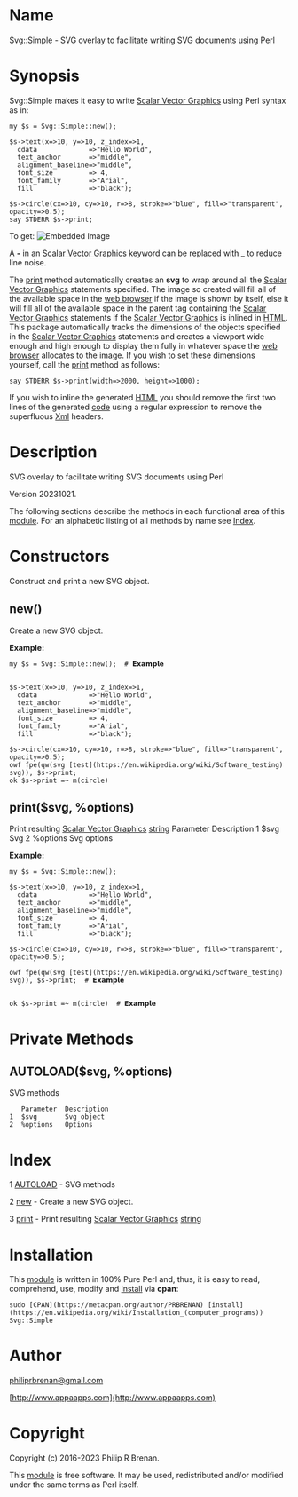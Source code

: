 # Name

Svg::Simple - SVG overlay to facilitate writing SVG documents using Perl

# Synopsis

Svg::Simple makes it easy to write [Scalar Vector Graphics](https://en.wikipedia.org/wiki/Scalable_Vector_Graphics) using Perl syntax as in:

    my $s = Svg::Simple::new();

    $s->text(x=>10, y=>10, z_index=>1,
      cdata             =>"Hello World",
      text_anchor       =>"middle",
      alignment_baseline=>"middle",
      font_size         => 4,
      font_family       =>"Arial",
      fill              =>"black");

    $s->circle(cx=>10, cy=>10, r=>8, stroke=>"blue", fill=>"transparent", opacity=>0.5);
    say STDERR $s->print;

<div>
    To get: <img src="image.png" alt="Embedded Image">
</div>

A **-** in an [Scalar Vector Graphics](https://en.wikipedia.org/wiki/Scalable_Vector_Graphics) keyword can be replaced with **\_** to reduce line noise.

The [print](https://metacpan.org/pod/print) method automatically creates an **svg** to wrap around all the [Scalar Vector Graphics](https://en.wikipedia.org/wiki/Scalable_Vector_Graphics) statements specified.  The image so created will fill all of the available
space in the [web browser](https://en.wikipedia.org/wiki/Web_browser) if the image is shown by itself, else it will fill all of
the available space in the parent tag containing the [Scalar Vector Graphics](https://en.wikipedia.org/wiki/Scalable_Vector_Graphics) statements if the [Scalar Vector Graphics](https://en.wikipedia.org/wiki/Scalable_Vector_Graphics) is inlined in [HTML](https://en.wikipedia.org/wiki/HTML). 
This package automatically tracks the dimensions of the objects specified in
the [Scalar Vector Graphics](https://en.wikipedia.org/wiki/Scalable_Vector_Graphics) statements and creates a viewport wide enough and high enough to
display them fully in whatever space the [web browser](https://en.wikipedia.org/wiki/Web_browser) allocates to the image.  If
you wish to set these dimensions yourself, call the [print](https://metacpan.org/pod/print) method as follows:

    say STDERR $s->print(width=>2000, height=>1000);

If you wish to inline the generated [HTML](https://en.wikipedia.org/wiki/HTML) you should remove the first two lines
of the generated [code](https://en.wikipedia.org/wiki/Computer_program) using a regular expression to remove the superfluous [Xml](https://en.wikipedia.org/wiki/XML) headers.

# Description

SVG overlay to facilitate writing SVG documents using Perl

Version 20231021.

The following sections describe the methods in each functional area of this [module](https://en.wikipedia.org/wiki/Modular_programming).  For an alphabetic listing of all methods by name see [Index](#index).

# Constructors

Construct and print a new SVG object.

## new()

Create a new SVG object.

**Example:**

    my $s = Svg::Simple::new();  # 𝗘𝘅𝗮𝗺𝗽𝗹𝗲


    $s->text(x=>10, y=>10, z_index=>1,
      cdata             =>"Hello World",
      text_anchor       =>"middle",
      alignment_baseline=>"middle",
      font_size         => 4,
      font_family       =>"Arial",
      fill              =>"black");

    $s->circle(cx=>10, cy=>10, r=>8, stroke=>"blue", fill=>"transparent", opacity=>0.5);
    owf fpe(qw(svg [test](https://en.wikipedia.org/wiki/Software_testing) svg)), $s->print;
    ok $s->print =~ m(circle)

## print($svg, %options)

Print resulting [Scalar Vector Graphics](https://en.wikipedia.org/wiki/Scalable_Vector_Graphics) [string](https://en.wikipedia.org/wiki/String_(computer_science)) 
       Parameter  Description
    1  $svg       Svg
    2  %options   Svg options

**Example:**

    my $s = Svg::Simple::new();

    $s->text(x=>10, y=>10, z_index=>1,
      cdata             =>"Hello World",
      text_anchor       =>"middle",
      alignment_baseline=>"middle",
      font_size         => 4,
      font_family       =>"Arial",
      fill              =>"black");

    $s->circle(cx=>10, cy=>10, r=>8, stroke=>"blue", fill=>"transparent", opacity=>0.5);

    owf fpe(qw(svg [test](https://en.wikipedia.org/wiki/Software_testing) svg)), $s->print;  # 𝗘𝘅𝗮𝗺𝗽𝗹𝗲


    ok $s->print =~ m(circle)  # 𝗘𝘅𝗮𝗺𝗽𝗹𝗲

# Private Methods

## AUTOLOAD($svg, %options)

SVG methods

       Parameter  Description
    1  $svg       Svg object
    2  %options   Options

# Index

1 [AUTOLOAD](#autoload) - SVG methods

2 [new](#new) - Create a new SVG object.

3 [print](#print) - Print resulting [Scalar Vector Graphics](https://en.wikipedia.org/wiki/Scalable_Vector_Graphics) [string](https://en.wikipedia.org/wiki/String_(computer_science)) 
# Installation

This [module](https://en.wikipedia.org/wiki/Modular_programming) is written in 100% Pure Perl and, thus, it is easy to read,
comprehend, use, modify and [install](https://en.wikipedia.org/wiki/Installation_(computer_programs)) via **cpan**:

    sudo [CPAN](https://metacpan.org/author/PRBRENAN) [install](https://en.wikipedia.org/wiki/Installation_(computer_programs)) Svg::Simple

# Author

[philiprbrenan@gmail.com](mailto:philiprbrenan@gmail.com)

[http://www.appaapps.com](http://www.appaapps.com)

# Copyright

Copyright (c) 2016-2023 Philip R Brenan.

This [module](https://en.wikipedia.org/wiki/Modular_programming) is free software. It may be used, redistributed and/or modified
under the same terms as Perl itself.
